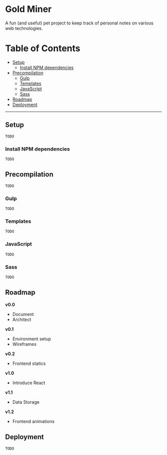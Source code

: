 # Gold Miner

A fun (and useful) pet project to keep track of personal notes on various web technologies.

# Table of Contents

* [Setup](#setup)
  * [Install NPM dependencies](#install-npm-dependencies)
* [Precompilation](#precompilation)
  * [Gulp](#gulp---local)
  * [Templates](#templates)
  * [JavaScript](#javascript)
  * [Sass](#sass)
* [Roadmap](#roadmap)
* [Deployment](#deployment)

----

## Setup

`TODO`

### Install NPM dependencies

`TODO`

## Precompilation

`TODO`

### Gulp

`TODO`

### Templates

`TODO`

### JavaScript

`TODO`

### Sass

`TODO`

## Roadmap

**v0.0**

- Document
- Architect

**v0.1**

- Environment setup
- Wireframes

**v0.2**

-  Frontend statics

**v1.0**

- Introduce React

**v1.1**

- Data Storage

**v1.2**

- Frontend animations

## Deployment

`TODO`
